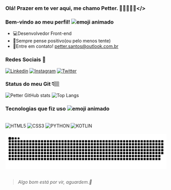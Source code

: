 ### Olá! Prazer em te ver aqui, me chamo Petter. 👋🏼👨🏽‍💻</>

### Bem-vindo ao meu perfil! <img src="https://tenor.com/pt-BR/view/emoji-dance-z-emoji-asik-meme-emoji-joget-asik-smile-dance-z-emoji-meme-gif-8003429575691782065.gif" alt="emoji animado" width="20" height="20">

- 💻Desenvolvedor Front-end
- 🍃Sempre pense positivo(ou pelo menos tente)
- 📨Entre em contato! petter.santos@outlook.com.br

### Redes Sociais 📱

[![Linkedin](https://img.shields.io/badge/LinkedIn-0077B5?style=for-the-badge&logo=linkedin&logoColor=white)](https://www.linkedin.com/in/pettersantos)
[![Instagram](https://img.shields.io/badge/Instagram-E4405F?style=for-the-badge&logo=instagram&logoColor=white)](https://www.instagram.com/p.petterx/)
[![Twitter](https://img.shields.io/badge/Twitter-1DA1F2?style=for-the-badge&logo=twitter&logoColor=white)](https://x.com/SnakeEyesfox)

### Status do meu Git 👇🏼

![Petter GitHub stats](https://github-readme-stats.vercel.app/api?username=BlackoutFox&show_icons=true&theme=tokyonight) ![Top Langs](https://github-readme-stats.vercel.app/api/top-langs/?username=BlackoutFox&layout=compact)

### Tecnologias que fiz uso <img src="https://tenor.com/pt-BR/view/linux-computer-os-ghosth-cyber-gif-25074749.gif" alt="emoji animado" width="30" height="20">

<div style= "display: inline_block"><br/>
<img align="center" alt="HTML5" src="https://img.shields.io/badge/HTML5-E34F26?style=for-the-badge&logo=html5&logoColor=white">
<img align="center" alt="CSS3" src="https://img.shields.io/badge/CSS3-1572B6?style=for-the-badge&logo=css3&logoColor=white">

<img align="center" alt="PYTHON" src="https://img.shields.io/badge/Python-3776AB?style=for-the-badge&logo=python&logoColor=white">
<img align="center" alt="KOTLIN" src="https://img.shields.io/badge/Kotlin-0095D5?&style=for-the-badge&logo=kotlin&logoColor=white">
</div><br/>

<picture align="center">
  <source media="(prefers-color-scheme: dark)" srcset="https://raw.githubusercontent.com/mari4souza/mari4souza/output/github-contribution-grid-snake-dark.svg">
  <source media="(prefers-color-scheme: light)" srcset="https://raw.githubusercontent.com/mari4souza/mari4souza/output/github-contribution-grid-snake-dark.svg">
  <img align="center" alt="github contribution grid snake animation" src="https://raw.githubusercontent.com/mari4souza/mari4souza/output/github-contribution-grid-snake.svg">
</picture><br><br>

> _Algo bom está por vir, aguardem.👀_
